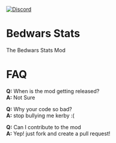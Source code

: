 [ ![Discord](https://canary.discordapp.com/api/guilds/430765697388511251/widget.png) ](https://discord.gg/gNUcvcU)

# Bedwars Stats
The Bedwars Stats Mod

# FAQ
**Q:** When is the mod getting released?<br>
**A:** Not Sure

**Q:** Why your code so bad?<br>
**A:** stop bullying me kerby :(

**Q:** Can I contribute to the mod<br>
**A:** Yep! just fork and create a pull request!
